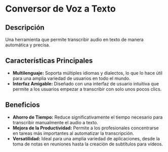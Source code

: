 # Conversor de Voz a Texto

## Descripción

Una herramienta que permite transcribir audio en texto de manera automática y precisa.

## Características Principales

- **Multilenguaje:** Soporta múltiples idiomas y dialectos, lo que lo hace útil para una amplia variedad de usuarios en todo el mundo.
- **Interfaz Amigable:** Diseñado con una interfaz de usuario intuitiva que permite a los usuarios empezar a transcribir con solo unos pocos clics.

## Beneficios

- **Ahorro de Tiempo:** Reduce significativamente el tiempo necesario para transcribir manualmente el audio a texto.
- **Mejora de la Productividad:** Permite a los profesionales concentrarse en tareas más importantes al automatizar la transcripción.
- **Versatilidad:** Ideal para una amplia variedad de aplicaciones, desde la toma de notas en reuniones hasta la creación de subtítulos para vídeos.
